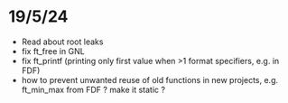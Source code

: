 # 19/5/24
- Read about root leaks
- fix ft_free in GNL
- fix ft_printf (printing only first value when >1 format specifiers, e.g. in FDF)
- how to prevent unwanted reuse of old functions in new projects, e.g. ft_min_max from FDF ? make it static ?
